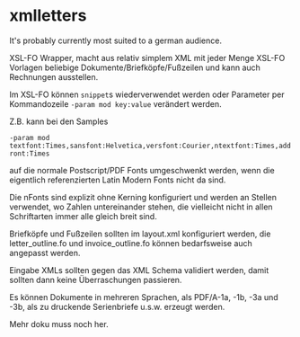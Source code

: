 # xmlletters

It's probably currently most suited to a german audience.

XSL-FO Wrapper, macht aus relativ simplem XML mit jeder Menge XSL-FO Vorlagen beliebige Dokumente/Briefköpfe/Fußzeilen und kann auch Rechnungen ausstellen.

Im XSL-FO können `snippet`s wiederverwendet werden oder Parameter per Kommandozeile `-param mod key:value` verändert werden.

Z.B. kann bei den Samples

`-param mod textfont:Times,sansfont:Helvetica,versfont:Courier,ntextfont:Times,addront:Times`

auf die normale Postscript/PDF Fonts umgeschwenkt werden, wenn die eigentlich referenzierten Latin Modern Fonts nicht da sind.

Die nFonts sind explizit ohne Kerning konfiguriert und werden an Stellen verwendet, wo Zahlen untereinander stehen, die vielleicht nicht in allen Schriftarten immer alle gleich breit sind.

Briefköpfe und Fußzeilen sollten im layout.xml konfiguriert werden, die letter_outline.fo und invoice_outline.fo können bedarfsweise auch angepasst werden.

Eingabe XMLs sollten gegen das XML Schema validiert werden, damit sollten dann keine Überraschungen passieren.

Es können Dokumente in mehreren Sprachen, als PDF/A-1a, -1b, -3a und -3b, als zu druckende Serienbriefe u.s.w. erzeugt werden. 

Mehr doku muss noch her.
